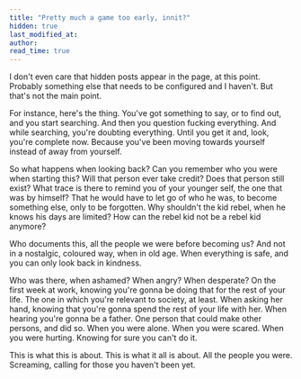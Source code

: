 ```yaml
---
title: "Pretty much a game too early, innit?"
hidden: true
last_modified_at:
author:
read_time: true
---
```


I don't even care that hidden posts appear in the page, at this point. Probably something else that needs to be configured and I haven't. But that's not the main point.

For instance, here's the thing. You've got something to say, or to find out, and you start searching. And then you question fucking everything. And while searching, you're doubting everything. Until you get it and, look, you're complete now. Because you've been moving towards yourself instead of away from yourself.

So what happens when looking back? Can you remember who you were when starting this? Will that person ever take credit? Does that person still exist? What trace is there to remind you of your younger self, the one that was by himself? That he would have to let go of who he was, to become something else, only to be forgotten. Why shouldn't the kid rebel, when he knows his days are limited? How can the rebel kid not be a rebel kid anymore?

Who documents this, all the people we were before becoming us? And not in a nostalgic, coloured way, when in old age. When everything is safe, and you can only look back in kindness.

Who was there, when ashamed? When angry? When desperate? On the first week at work, knowing you're gonna be doing that for the rest of your life. The one in which you're relevant to society, at least. When asking her hand, knowing that you're gonna spend the rest of your life with her. When hearing you're gonna be a father. One person that could make other persons, and did so. When you were alone. When you were scared. When you were hurting. Knowing for sure you can't do it.

This is what this is about. This is what it all is about. All the people you were. Screaming, calling for those you haven't been yet.
